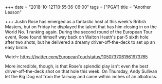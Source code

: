 +++
date = "2018-10-12T10:55:36-06:00"
tags = ["PGA"]
title = "Another Lesson"

+++
Justin Rose has emerged as a fantastic host at this week's British Masters, but on Friday he displayed the talent that has him closing in on the World No. 1 ranking again. During the second round of the European Tour event, Rose found himself way back on Walton Heath's par-5 sixth hole after two shots, but he delivered a dreamy driver-off-the-deck to set up an easy birdie. 

Watch: https://twitter.com/EuropeanTour/status/1050737061961973765

More incredible, though, is that Rose's splendid play isn't even the best driver-off-the-deck shot on that hole this week. On Thursday, Andy Sullivan let the Big Dog eat from the fairway and came within inches of an albatross.